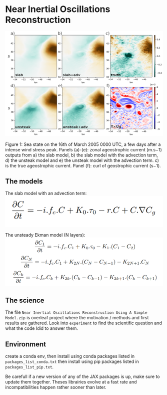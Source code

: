# Near Inertial Oscillations Reconstruction

![alt text](https://github.com/HugoJacq/NIO_reconstruct/blob/main/-46.5E_40N_t239_centered_on_cyclone..png?raw=true)

Figure 1: Sea state on the 16th of March 2005 0000 UTC, a few days after a intense wind stress peak. Panels (a)-(e): zonal ageostrophic current (m.s−1) outputs from a) the slab model, b) the slab model with the advection term, d) the unsteak model and e) the unsteak model with the advection term. c) is the true ageostrophic current. Panel (f): curl of geostrophic current (s−1).

## The models

The slab model with an advection term:
![alt text](https://github.com/HugoJacq/NIO_reconstruct/blob/main/slab_equation_with_adv.png?raw=true)

The unsteady Ekman model (N layers):
![alt text](https://github.com/HugoJacq/NIO_reconstruct/blob/main/unsteak_2layers_equations.png?raw=true)


## The science

The file `Near Inertial Oscillations Reconstruction Using A Simple Model.zip` is overleaf project where the motivation / methods and first results are gathered.
Look into `experiment` to find the scientific question and what the code Idid to answer them.

## Environment

create a conda env, then install using conda packages listed in `packages_list_conda.txt` then install using pip packages listed in `packages_list_pip.txt`.

Be carefull if a new version of any of the JAX packages is up, make sure to update them together. Theses librairies evolve at a fast rate and incompatibilities happen rather sooner than later.
